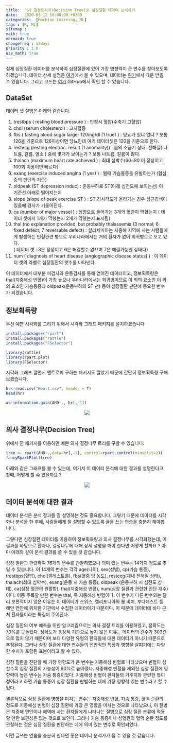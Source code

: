 ```yaml
---
title:  의사 결정트리와(Decision Tree)로 심장질환 데이터 분석하기
date:   2020-03-12 10:00:00 +0300
categories:  [Machine Learning, ML]
tags : [R, ML]
sitemap :
math: true
mermaid: true
changefreq : always
priority : 1.0
use_math: true
---
```


실제 심장질환 데이터를 분석하여 심장질환에 있어 가장 영향력이 큰 변수를 찾아보도록 하겠습니다. 데이터 상세 설명은 [여기](https://rpubs.com/mbbrigitte/HeartDisease)에서 볼 수 있으며, 데이터는 [여기](https://github.com/KEJdev/DataSet/tree/master/DataSet)에서 다운 받을 수 있습니다. 그리고 코드는 [여기](https://github.com/KEJdev/R-Study/blob/master/Decision%20Tree/Tree_%EC%8B%AC%EC%9E%A5%EC%A7%88%ED%99%98%20%EB%B6%84%EC%84%9D.R) GitHub에서 확인 할 수 있습니다. 


## DataSet 

데이터 셋 설명은 아래와 같습니다.

1. trestbps ( resting blood pressure ) : 안정시 혈압(수축기 고혈압)
2. chol (serum cholesterol) : 고지혈증
3. fbs ( fasting blood sugar larger 120mg/dl (1 true) ) : 당뇨가 있냐 없냐 ?  보통 126을 기준으로 126이상이면 당뇨인데 여기 데이터셋은 120을 기준으로 한다.
4. restecg (resting electroc. result (1 anomality)) : 몸의 소금기 상태. 전해질( 나트륨, 칼륨, 염소 ) 중에 몇개가 보이는가 ? 보통 나트륨, 칼륨이 많다.
5. thalach (maximum heart rate achieved ) :  최대 심박수(60~80 이 정상이고 100회 이상이면 빠르다)
6. exang (exercise induced angina (1 yes) ) : 뛸때 가슴통증을 유발하는가 (협심증의 판단의 기준)
7. oldpeak (ST depression induc)  :   운동부하로 ST(아래 심전도에 보이는선) 이 기준선 아래로 떨어지는지
8. slope (slope of peak exercise ST )  : ST 경사각도가 올라가는 경우 심근경색이 있을때 경사가 기울어진다.
9. ca (number of major vessel ) : 심장으로 들어가는 3개의 혈관이 막혔는지 ( 데이터 셋에서 1개가 막혔는지  2개가 막혔는지 표시됨)
10. thal (no explanation provided, but probably thalassemia
 (3 normal; 6 fixed defect; 7 reversable defect)  : 살라세미아는 지중해 지역에 사는 사람들에게 발생하는 빈혈관련 병으로 우리나라에서는 거의 환자가 없어 희귀병으로 보고 있다.  
 ( 데이터 셋 : 3은 정상이고 6은 해결할수 없으며 7은 해결가능한 상태다)
11. num ( diagnosis of heart disease (angiographic disease status) ) : 이 데이터 셋의 라벨로 심장질환의 갯수를 나타낸다.

이 데이터에서 대부분 피검사와 운동검사를 통해 얻어진 데이터이고, 정보획득량은 thal(지중해성 빈혈)이 가장 높으나 우라나라에서는 희귀병이므로 이 외의 요소인 이 외의 요소인 가슴통증과 oldpeak(운동부하의 ST 선) 등이 심장질환 판단에 중요한 변수가 되겠습니다.

## 정보획득량 


우선 예쁜 시각화를 그리기 위해서 시각화 그래프 패키지를 설치하겠습니다

```r
install.packages("rpart")
install.packages("rattle")
install.packages("FSelector")

library(rattle)
library(rpart.plot)
library(FSelector)
```

시각화 그래프 깔면서 엔트로피 구하는 패키지도 깔았기 때문에 간단히 정보획득량 구해보겠습니다.


```r
hr<-read.csv("Heart.csv", header = T)
head(hr)

a<-information.gain(AHD~., hr[,-1])
```

<center><img src="../../assets//images/tree1.png" ></center>

## 의사 결정나무(Decision Tree)

위에서 깐 패키지를 이용하면 예쁜 의사 결정나무 트리를 구할 수 있습니다.


```r
tree <- rpart(AHD~.,data=hr[,-1], control=rpart.control(minsplit=2))
fancyRpartPlot(tree)
```

아래와 같은 그래프를 볼 수 있는데, 여기서 이 데이터 분석에 대한 결과를 설명한다고 할때, 어떻게 할 수 있을까요 ?

<center><img src="../../assets//images/tree2.png" ></center>

## 데이터 분석에 대한 결과 

데이터 분석은 분석 결과를 잘 설명하는 것도 중요합니다. 그렇기 때문에 데이터를 시각화나 분석을 한 후에, 사람들에게 잘 설명할 수 있도록 글을 쓰는 연습을 충분히 해야합니다. 

그렇다면 심장질환 데이터를 이용하여 정보획득량과 의사 결정나무를 시각화했는데, 이 결과를 바탕으로 환자나, 결정나무에 대해 상세 설명을 해야 한다면 어떻게 할까요 ? 아마 아래와 같이 분석 결과를 쓸 수 있을 것 같습니다. 

심장 질환과 관련하여 76개의 변수를 관찰하였으나 의미 있는 변수는 14가지 정도로 추릴 수 있습니다. 이 14개의 변수는 각각 age(나이), sex(성별), cp(가슴 통증), trestbps(혈압), chol(콜레스트롤), fbs(혈중 당 농도), restecg(체내 전해질 상태), thalach(최대 심박수), exang(운동 시 가슴 통증), oldpeak (운동부하 시 심전도 상태), ca(심장 혈관의 원활함), thal(지중해성 빈혈), num(심장 질환과 관련한 진단 개수)이다. 이중 주목할 만한 변수는 thal, 즉 지중해성 빈혈이다. 이 변수가 다른 변수와는 달리 보편적이지 않은 이유는 이 데이터가 스위스, 캘리포니아의 롱 비치, 부다페스트 등 해안 연안에 위치한 기관에서 수집한 데이터이기 때문이다. 이 때문에 데이터에 바다 근처 환자들이라는 특징이 주어진다. 

심장 질환의 여부 예측을 위한 알고리즘으로는 의사 결정 트리를 이용하였고, 정확도는 70%를 웃돌았다. 정확도가 통상적 기준으로 높지 않은 이유는 데이터의 건수가 303건으로 많지 않기 때문이며 보다 다양한 유형의 환자들에 대한 데이터가 아니기 때문으로 추정된다. 그러나 심장 질환에 대한 변수들의 전반적인 특징과 영향을 살피기에는 다양한 수치가 포함된 표본이라고 할 수 있다.  

심장 질환을 진단할 때 가장 영향도가 큰 변수는 지중해성 빈혈로 나타났으며 빈혈이 심할수록 심장 질환의 가능성이 80%로 높아졌다. 지중해성 빈혈을 제외한 심장 질환에 영향력이 높은 변수는 가슴 통증이었다. 지중해성 빈혈이 환자들의 거주지와 관련한 특이성이라고 하면 가슴 통증이 심장 질환을 판별하는 데에 가장 영향력 있는 변수라고 할 수 있다. 

결론적으로 심장 질환에 영향을 미치는 변수는 지중해성 빈혈, 가슴 통증, 혈액 순환의 정도로 지중해성 빈혈이 심장 질환에 가장 큰 영향을 미치는 것으로 나타났으나, 이 질병은 지중해 연안이나 해역에 사는 환자들에게 나타나는 질병으로 심장 질환 분류에 적용할 만한 보편성은 없는 것으로 보인다. 그러나 가슴 통증이나 심혈관의 혈액 순환 정도를 관찰하는 것은 심장 질환을 판단하는 데에 의미 있는 변수로 확인되었다. 

이런 글쓰는 연습을 충분히 한다면 좋은 데이터 분석가가 될 수 있을 것 같습니다. 

